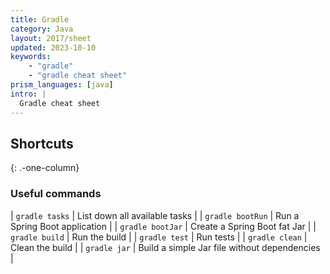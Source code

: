 ```yaml
---
title: Gradle
category: Java
layout: 2017/sheet
updated: 2023-10-10
keywords:
    - "gradle"
    - "gradle cheat sheet"
prism_languages: [java]
intro: |
  Gradle cheat sheet
---
```


Shortcuts
---------
{: .-one-column}

### Useful commands

| `gradle tasks` | List down all available tasks |
| `gradle bootRun` | Run a Spring Boot application |
| `gradle bootJar` | Create a Spring Boot fat Jar |
| `gradle build` | Run the build |
| `gradle test` | Run tests |
| `gradle clean` | Clean the build |
| `gradle jar` | Build a simple Jar file without dependencies |
